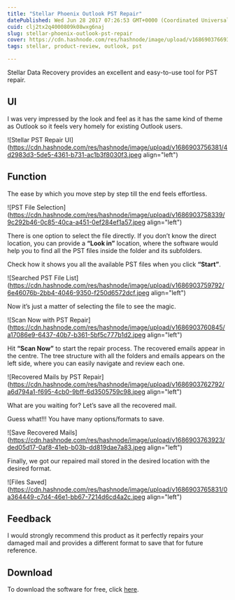 ```yaml
---
title: "Stellar Phoenix Outlook PST Repair"
datePublished: Wed Jun 28 2017 07:26:53 GMT+0000 (Coordinated Universal Time)
cuid: clj2tx2q4000809k08wxg6naj
slug: stellar-phoenix-outlook-pst-repair
cover: https://cdn.hashnode.com/res/hashnode/image/upload/v1686903766939/d7b2f19a-dd3b-4f10-83b3-14cba0caebcf.jpeg
tags: stellar, product-review, outlook, pst

---
```


Stellar Data Recovery provides an excellent and easy-to-use tool for PST repair.

## UI

I was very impressed by the look and feel as it has the same kind of theme as Outlook so it feels very homely for existing Outlook users.

![Stellar PST Repair UI](https://cdn.hashnode.com/res/hashnode/image/upload/v1686903756381/4d2983d3-5de5-4361-b731-ac1b3f8030f3.jpeg align="left")

## Function

The ease by which you move step by step till the end feels effortless.

![PST File Selection](https://cdn.hashnode.com/res/hashnode/image/upload/v1686903758339/9c292b46-0c85-40ca-a451-0ef284ef1a57.jpeg align="left")

There is one option to select the file directly. If you don’t know the direct location, you can provide a **“Look in”** location, where the software would help you to find all the PST files inside the folder and its subfolders.

Check how it shows you all the available PST files when you click **“Start”**.

![Searched PST File List](https://cdn.hashnode.com/res/hashnode/image/upload/v1686903759792/6e46076b-2bb4-4046-9350-f250d6572dcf.jpeg align="left")

Now it’s just a matter of selecting the file to see the magic.

![Scan Now with PST Repair](https://cdn.hashnode.com/res/hashnode/image/upload/v1686903760845/a17086e9-6437-40b7-b361-5bf5c777b1d2.jpeg align="left")

Hit **“Scan Now”** to start the repair process. The recovered emails appear in the centre. The tree structure with all the folders and emails appears on the left side, where you can easily navigate and review each one.

![Recovered Mails by PST Repair](https://cdn.hashnode.com/res/hashnode/image/upload/v1686903762792/a6d794a1-f695-4cb0-9bff-6d3505759c98.jpeg align="left")

What are you waiting for? Let’s save all the recovered mail.

Guess what!!! You have many options/formats to save.

![Save Recovered Mails](https://cdn.hashnode.com/res/hashnode/image/upload/v1686903763923/ded05d17-0af8-41eb-b03b-dd819dae7a83.jpeg align="left")

Finally, we got our repaired mail stored in the desired location with the desired format.

![Files Saved](https://cdn.hashnode.com/res/hashnode/image/upload/v1686903765831/0a364449-c7d4-46e1-bb67-7214d6cd4a2c.jpeg align="left")

## Feedback

I would strongly recommend this product as it perfectly repairs your damaged mail and provides a different format to save that for future reference.

## Download

To download the software for free, click [here](https://www.stellarinfo.com/outlook-pst-file-recovery.php).